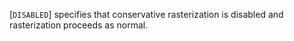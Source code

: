 [`DISABLED`] specifies that
conservative rasterization is disabled and rasterization proceeds as
normal.